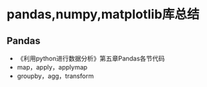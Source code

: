 # pandas,numpy,matplotlib库总结

## Pandas

- 《利用python进行数据分析》第五章Pandas各节代码
- map，apply，applymap
- groupby，agg，transform